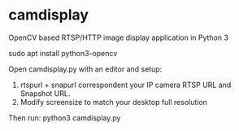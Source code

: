 # camdisplay
OpenCV based RTSP/HTTP image display application in Python 3

sudo apt install python3-opencv

Open camdisplay.py with an editor and setup:
1. rtspurl + snapurl correspondent your IP camera RTSP URL and Snapshot URL.
2. Modify screensize to match your desktop full resolution

Then run:
 python3 camdisplay.py
